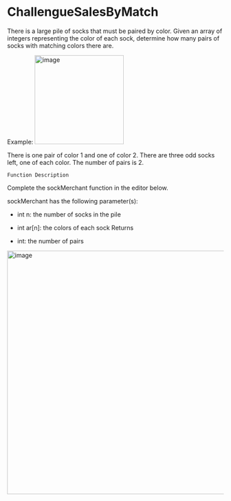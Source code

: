# ChallengueSalesByMatch

There is a large pile of socks that must be paired by color. Given an array of integers representing the color of each sock, determine how many pairs of socks with matching colors there are.

Example:
<img width="207" alt="image" src="https://github.com/user-attachments/assets/12bf9d13-682e-446f-b867-96ed5e3b59b8" />

There is one pair of color 1 and one of color 2. There are three odd socks left, one of each color. The number of pairs is 2.

`` Function Description ``

Complete the sockMerchant function in the editor below.

sockMerchant has the following parameter(s):

- int n: the number of socks in the pile
- int ar[n]: the colors of each sock
Returns

- int: the number of pairs


<img width="567" alt="image" src="https://github.com/user-attachments/assets/dab5c755-d6da-4007-a3eb-bb2c41875057" />
